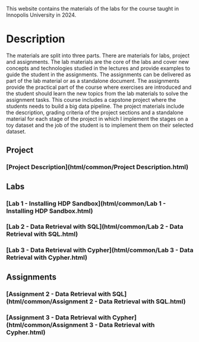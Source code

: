 This website contains the materials of the labs for the course taught in Innopolis University in 2024.

# Description

The materials are split into three parts. There are materials for labs, project and assignments. The lab materials are the core of the labs and cover new concepts and technologies studied in the lectures and provide examples to guide the student in the assignments. The assignments can be delivered as part of the lab material or as a standalone document. The assignments provide the practical part of the course where exercises are introduced and the student should learn the new topics from the lab materials to solve the assignment tasks. This course includes a capstone project where the students needs to build a big data pipeline. The project materials include the description, grading criteria of the project sections and a standalone material for each stage of the project in which I implement the stages on a toy dataset and the job of the student is to implement them on their selected dataset.

## Project

### [Project Description](html/common/Project Description.html)

## Labs

### [Lab 1 - Installing HDP Sandbox](html/common/Lab 1 - Installing HDP Sandbox.html)

### [Lab 2 - Data Retrieval with SQL](html/common/Lab 2 - Data Retrieval with SQL.html)

### [Lab 3 - Data Retrieval with Cypher](html/common/Lab 3 - Data Retrieval with Cypher.html)

## Assignments

### [Assignment 2 - Data Retrieval with SQL](html/common/Assignment 2 - Data Retrieval with SQL.html)

### [Assignment 3 - Data Retrieval with Cypher](html/common/Assignment 3 - Data Retrieval with Cypher.html)